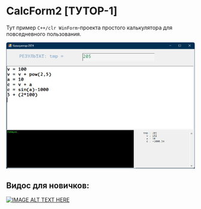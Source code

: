 # CalcForm2 [ТУТОР-1]

Тут пример `C++/clr WinForm`-проекта простого калькулятора для повседневного пользования.
 
  ![Screenshot vsVolga](../../../scrshorts/CalcForm2.jpg)
  
## Видос для новичков:
 
  [![IMAGE ALT TEXT HERE](http://img.youtube.com/vi/XpcirerFFo0/0.jpg)](https://www.youtube.com/watch?v=XpcirerFFo0)